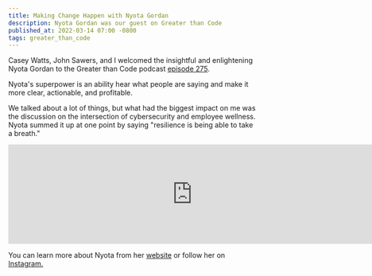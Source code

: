 ```yaml
---
title: Making Change Happen with Nyota Gordan
description: Nyota Gordan was our guest on Greater than Code
published_at: 2022-03-14 07:00 -0800
tags: greater_than_code
---
```


Casey Watts, John Sawers, and I welcomed the insightful and enlightening Nyota
Gordan to the Greater than Code podcast [episode
275](https://www.greaterthancode.com/making-change-happen-why-not-you).

Nyota's superpower is an ability hear what people are saying and make it more
clear, actionable, and profitable.

We talked about a lot of things, but what had the biggest impact on me was the
discussion on the intersection of cybersecurity and employee wellness. Nyota
summed it up at one point by saying "resilience is being able to take a breath."

<iframe src="https://player.fireside.fm/v2/nERs6yQ-+CF5WpS5g?theme=dark" width="740" height="200" frameborder="0" scrolling="no"></iframe>

You can learn more about Nyota from her [website](https://transition365.com) or
follow her on [Instagram.](https://instagram.com/nyota.transition365)
